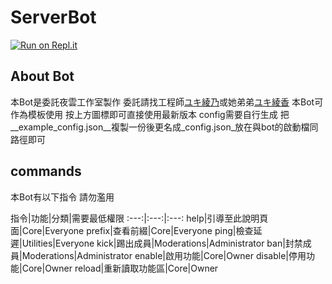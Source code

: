 # ServerBot

[![Run on Repl.it](https://repl.it/badge/github/YeYunStudio/ServerBot)](https://repl.it/github/YeYunStudio/ServerBot)

## About Bot

本Bot是委託夜雲工作室製作
委託請找工程師[ユキ綾乃](mailto:sijing10949@gmail.com)或她弟弟[ユキ綾香](mailto:james48118510@gmail.com)
本Bot可作為模板使用
按上方圖標即可直接使用最新版本
config需要自行生成
把__example_config.json__複製一份後更名成_config.json_放在與bot的啟動檔同路徑即可

## commands

本Bot有以下指令
請勿濫用

指令|功能|分類|需要最低權限
:---:|:---:|:---:
help|引導至此說明頁面|Core|Everyone
prefix|查看前綴|Core|Everyone
ping|檢查延遲|Utilities|Everyone
kick|踢出成員|Moderations|Administrator
ban|封禁成員|Moderations|Administrator
enable|啟用功能|Core|Owner
disable|停用功能|Core|Owner
reload|重新讀取功能區|Core|Owner
